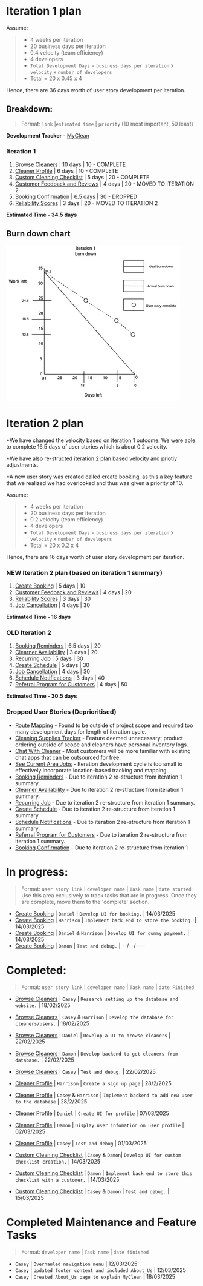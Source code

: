 # Iteration 1 plan
Assume:
> - 4 weeks per iteration
> - 20 business days per iteration
> - 0.4 velocity (team efficiency)
> - 4 developers 
> - `Total Development Days` = `business days per iteration` x `velocity` x `number of developers`
> - Total = 20 x 0.45 x 4

Hence, there are 36 days worth of user story development per iteration.

## Breakdown:
> Format: `link` |`estimated time` | `priority` (10 most important, 50 least)

**Development Tracker** - [MyClean](https://github.com/users/Casey-Summers/projects/1)

### Iteration 1
1. [Browse Cleaners](/user_stories/user_story_browse_cleaners.md) | 10 days | 10 - COMPLETE
2. [Cleaner Profile](/user_stories/user_story_create_cleaner_profile.md) | 6 days | 10 - COMPLETE
3. [Custom Cleaning Checklist](/user_stories/user_story_custom_cleaning_checklist.md) | 5 days | 20 - COMPLETE
4. [Customer Feedback and Reviews](/user_stories/user_story_customer_feedback.md) | 4 days | 20 - MOVED TO ITERATION 2
5. [Booking Confirmation](/user_stories/user_story_booking_confirmation.md) | 6.5 days | 30 - DROPPED
6. [Reliability Scores](/user_stories/user_story_reliability_scores.md) | 3 days | 20 - MOVED TO ITERATION 2

**Estimated Time - 34.5 days**

## Burn down chart
![Burn down chart](/iterations/images/iteration_1_burn_down_1.jpg)


# Iteration 2 plan
*We have changed the velocity based on iteration 1 outcome. We were able to complete 16.5 days of user stories which is about 0.2 velocity.

*We have also re-structed iteration 2 plan based velocity and priotiy adjustments. 

*A new user story was created called create booking, as this a key feature that we realized we had overlooked and thus was given a priority of 10.


Assume:
> - 4 weeks per iteration
> - 20 business days per iteration
> - 0.2 velocity (team efficiency)
> - 4 developers 
> - `Total Development Days` = `business days per iteration` x `velocity` x `number of developers`
> - Total = 20 x 0.2 x 4

Hence, there are 16 days worth of user story development per iteration.

### NEW Iteration 2 plan (based on iteration 1 summary)
1. [Create Booking](/user_stories/create_booking.md) | 5 days | 10
2. [Customer Feedback and Reviews](/user_stories/user_story_customer_feedback.md) | 4 days | 20
3. [Reliability Scores](/user_stories/user_story_reliability_scores.md) | 3 days | 30
4. [Job Cancellation](/user_stories/user_story_handle_cancellations.md) | 4 days | 30
   
**Estimated Time - 16 days**


### OLD Iteration 2
1. [Booking Reminders](/user_stories/user_story_booking_reminders.md) | 6.5 days | 20
2. [Clearner Availability](/user_stories/user_story_cleaner_availability) | 3 days | 20
3. [Recurring Job](/user_stories/user_story_recurring_job.md) | 5 days | 30
4. [Create Schedule](/user_stories/user_story_create_schedule.md) | 5 days | 30
5. [Job Cancellation](/user_stories/user_story_handle_cancellations.md) | 4 days | 30
6. [Schedule Notifications](/user_stories/user_story_schedule_notifications.md) | 3 days | 40
7. [Referral Program for Customers](/user_stories/user_story_referral_program_for_customers.md) | 4 days | 50

**Estimated Time - 30.5 days**



### Dropped User Stories (Deprioritised)
* [Route Mapping](/user_stories/user_story_efficient_route_mapping.md) - Found to be outside of project scope and required too many development days for length of iteration cycle.
* [Cleaning Supplies Tracker](/user_stories/user_story_cleaning_supplies_tracking.md) - Feature deemed unnecessary; product ordering outside of scope and cleaners have personal inventory logs. 
* [Chat With Cleaner](/user_stories/user_story_chat_with_hired_cleaner.md) - Most customers will be more familiar with existing chat apps that can be outsourced for free.
* [See Current Area Jobs](/user_stories/user_story_see_current_area_cleaning_jobs.md) - Iteration development cycle is too small to effectively incorporate location-based tracking and mapping.
* [Booking Reminders](/user_stories/user_story_booking_reminders.md) - Due to iteration 2 re-structure from iteration 1 summary.
* [Clearner Availability](/user_stories/user_story_cleaner_availability) - Due to iteration 2 re-structure from iteration 1 summary.
* [Recurring Job](/user_stories/user_story_recurring_job.md) - Due to iteration 2 re-structure from iteration 1 summary.
* [Create Schedule](/user_stories/user_story_create_schedule.md) - Due to iteration 2 re-structure from iteration 1 summary.
* [Schedule Notifications](/user_stories/user_story_schedule_notifications.md) - Due to iteration 2 re-structure from iteration 1 summary.
* [Referral Program for Customers](/user_stories/user_story_referral_program_for_customers.md) - Due to iteration 2 re-structure from iteration 1 summary.
* [Booking Confirmation](/user_stories/user_story_booking_confirmation.md) - Due to iteration 2 re-structure from iteration 1

 

# In progress:
> Format: `user story link` | `developer name` | `Task name` | `date started` <br>
> Use this area exclusively to track tasks that are in progress. Once they are complete, move them to the 'complete' section.

* [Create Booking](/user_stories/create_booking.md) | `Daniel` | `Develop UI for booking.` | 14/03/2025
* [Create Booking](/user_stories/create_booking.md) | `Harrison` | `Implement back end to store the booking.` | 14/03/2025
* [Create Booking](/user_stories/create_booking.md) | `Daniel` & `Harrison` | `Develop UI for dummy payment.` | 14/03/2025
* [Create Booking](/user_stories/create_booking.md) | `Damon` | `Test and debug.` | --/--/----

# Completed:
> Format: `user story link` | `developer name` | `Task name` | `date Finished` <br>
* [Browse Cleaners](/user_stories/user_story_browse_cleaners.md) | `Casey` | `Research setting up the database and website.` | 18/02/2025
* [Browse Cleaners](/user_stories/user_story_browse_cleaners.md) | `Casey` & `Harrison` | `Develop the database for cleaners/users.` | 18/02/2025
* [Browse Cleaners](/user_stories/user_story_browse_cleaners.md) | `Daniel` | `Develop a UI to browse cleaners` | 22/02/2025
* [Browse Cleaners](/user_stories/user_story_browse_cleaners.md) | `Damon` | `Develop backend to get cleaners from database.` | 22/02/2025
* [Browse Cleaners](/user_stories/user_story_browse_cleaners.md) | `Casey` | `Test and debug.` | 22/02/2025


* [Cleaner Profile](/user_stories/user_story_create_cleaner_profile.md)  | `Harrison` | `Create a sign up page` | 28/2/2025
* [Cleaner Profile](/user_stories/user_story_create_cleaner_profile.md)  | `Casey` & `Harrison`  | `Implement backend to add new user to the database` | 28/2/2025
* [Cleaner Profile](/user_stories/user_story_create_cleaner_profile.md)  | `Daniel` | `Create UI for profile` | 07/03/2025
* [Cleaner Profile](/user_stories/user_story_create_cleaner_profile.md)  | `Damon` | `Display user infomation on user profile` | 02/03/2025
* [Cleaner Profile](/user_stories/user_story_create_cleaner_profile.md)  | `Casey` | `Test and debug` | 01/03/2025

* [Custom Cleaning Checklist](/user_stories/user_story_custom_cleaning_checklist.md) | `Casey` & `Damon`| `Develop UI for custom checklist creation.` | 14/03/2025
* [Custom Cleaning Checklist](/user_stories/user_story_custom_cleaning_checklist.md) | `Damon` | `Implement back end to store this checklist with a customer.` | 14/03/2025
* [Custom Cleaning Checklist](/user_stories/user_story_custom_cleaning_checklist.md) | `Casey` & `Damon` | `Test and debug.` | 15/03/2025

# Completed Maintenance and Feature Tasks
> Format: `developer name` | `Task name` | `date finished` <br>
* `Casey` | `Overhauled navigation menu` | 12/03/2025
* `Casey` | `Updated footer content and included About_Us` | 12/03/2025
* `Casey` | `Created About_Us page to explain MyClean` | 18/03/2025

